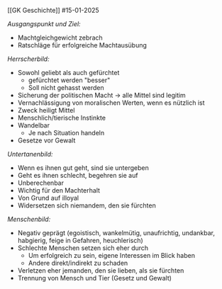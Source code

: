 [[GK Geschichte]]
#15-01-2025

_Ausgangspunkt und Ziel:_
- Machtgleichgewicht zebrach
- Ratschläge für erfolgreiche Machtausübung

_Herrscherbild:_
- Sowohl geliebt als auch gefürchtet
	- gefürchtet werden "besser"
	- Soll nicht gehasst werden
- Sicherung der politischen Macht -> alle Mittel sind legitim
- Vernachlässigung von moralischen Werten, wenn es nützlich ist
- Zweck heiligt Mittel
- Menschlich/tierische Instinkte
- Wandelbar
	- Je nach Situation handeln
- Gesetze vor Gewalt

_Untertanenbild:_
- Wenn es ihnen gut geht, sind sie untergeben
- Geht es ihnen schlecht, begehren sie auf
- Unberechenbar
- Wichtig für den Machterhalt
- Von Grund auf illoyal
- Widersetzen sich niemandem, den sie fürchten

_Menschenbild:_
- Negativ geprägt (egoistisch, wankelmütig, unaufrichtig, undankbar, habgierig, feige in Gefahren, heuchlerisch)
- Schlechte Menschen setzen sich eher durch
	- Um erfolgreich zu sein, eigene Interessen im Blick haben
	- Andere direkt/indirekt zu schaden
- Verletzen eher jemanden, den sie lieben, als sie fürchten
- Trennung von Mensch und Tier (Gesetz und Gewalt)